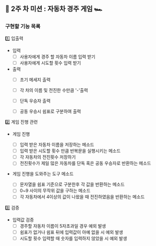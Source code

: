 

## 📌 2주 차 미션 : 자동차 경주 게임 🏎️

### 구현할 기능 목록

1️⃣ 입출력
- 입력 
    - [ ] 사용자에게 경주 할 자동차 이름 입력 받기
    - [ ] 사용자에게 시도할 횟수 입력 받기
-  출력
    - [ ] 초기 메세지 출력
    - [ ] 각 차의 이름 및 전진한 수만큼 '-'출력
    - [ ] 단독 우승자 출력
    - [ ] 공동 우승시 쉼표로 구분하여 출력


2️⃣ 게임 진행 관련
    
- 게임 진행

    - [ ] 입력 받은 자동차 이름을 저장하는 메소드
    - [ ] 입력 받은 시도할 횟수 만큼 반복문을 실행시키는 메소드
    - [ ] 각 자동차의 전진횟수 저장하기
    - [ ] 전진횟수가 제일 많은 자동차를 단독 혹은 공동 우승자로 반환하는 메소드
    
- 게임 진행을 도와주는 도구 메소드
    - [ ] 문자열을 쉼표 기준으로 구분한후 각 값을 반환하는 메소드
    - [ ] 0~9 사이의 무작위 값을 구하는 메소드
    - [ ] 각 자동차에서 4이상의 값이 나왔을 때 전진하였음을 반환하는 메소드

3️⃣ 검증

- 입력값 검증
    - [ ] 경주할 자동차 이름이 5자초과일 경우 예외 발생
    - [ ] 쉼표가 없거나 쉼표 뒤에 입력값이 아예 없을 시 예외 발생
    - [ ] 시도할 횟수 입력할 때 숫자를 입력하지 않았을 시 예외 발생
